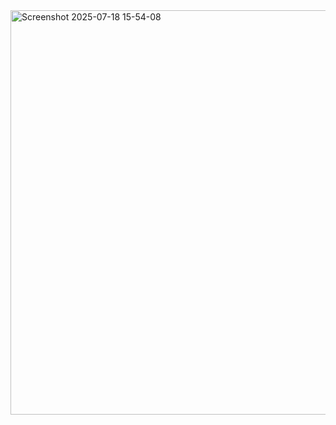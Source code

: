 <img width="1266" height="647" alt="Screenshot 2025-07-18 15-54-08" src="https://github.com/user-attachments/assets/19bdbabf-35ca-4cd2-aa07-2999bcfc9dbc" />

